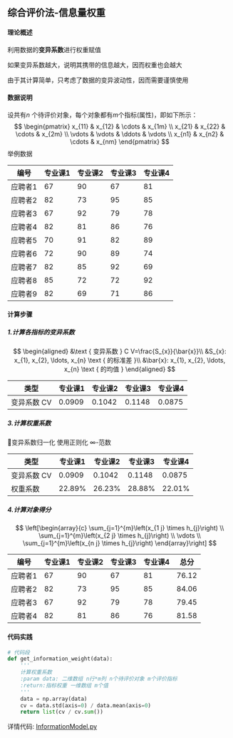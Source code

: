 ## 综合评价法-信息量权重

#### 理论概述

利用数据的**变异系数**进行权重赋值

如果变异系数越大，说明其携带的信息越大，因而权重也会越大

由于其计算简单，只考虑了数据的变异波动性，因而需要谨慎使用

#### 数据说明

设共有$n$ 个待评价对象，每个对象都有$m$个指标(属性)，即如下所示：
$$
\begin{pmatrix}  
  x_{11} & x_{12} & \cdots & x_{1m} \\  
  x_{21} & x_{22} & \cdots & x_{2m} \\  
  \vdots & \vdots & \ddots & \vdots \\  
  x_{n1} & x_{n2} & \cdots & x_{nm}  
\end{pmatrix}
$$
举例数据

| 编号    | 专业课1 | 专业课2 | 专业课3 | 专业课4 |
| ------- | ------- | ------- | ------- | ------- |
| 应聘者1 | 67      | 90      | 67      | 81      |
| 应聘者2 | 82      | 73      | 95      | 85      |
| 应聘者3 | 67      | 92      | 79      | 78      |
| 应聘者4 | 82      | 81      | 86      | 76      |
| 应聘者5 | 70      | 91      | 82      | 89      |
| 应聘者6 | 72      | 90      | 89      | 74      |
| 应聘者7 | 82      | 85      | 92      | 69      |
| 应聘者8 | 85      | 72      | 72      | 92      |
| 应聘者9 | 82      | 69      | 71      | 86      |

#### 计算步骤

#####  1.计算各指标的变异系数

$$
\begin{aligned}
&\text { 变异系数 } C V=\frac{S_{x}}{\bar{x}}\\
&S_{x}: x_{1}, x_{2}, \ldots, x_{n} \text { 的标准差 }\\
&\bar{x}: x_{1}, x_{2}, \ldots, x_{n} \text { 的均值 }
\end{aligned}
$$

| 类型        | 专业课1 | 专业课2 | 专业课3 | 专业课4 |
| ----------- | ------- | ------- | ------- | ------- |
| 变异系数 CV | 0.0909  | 0.1042  | 0.1148  | 0.0875  |

##### 3.计算权重系数

变异系数归一化  使用正则化 ∞-范数

| 类型        | 专业课1 | 专业课2 | 专业课3 | 专业课4 |
| ----------- | ------- | ------- | ------- | ------- |
| 变异系数 CV | 0.0909  | 0.1042  | 0.1148  | 0.0875  |
| 权重系数    | 22.89%  | 26.23%  | 28.88%  | 22.01%  |

##### 4.计算对象得分

$$
\left[\begin{array}{c}
\sum_{j=1}^{m}\left(x_{1 j} \times h_{j}\right) \\
\sum_{j=1}^{m}\left(x_{2 j} \times h_{j}\right) \\
\vdots \\
\sum_{j=1}^{m}\left(x_{n j} \times h_{j}\right)
\end{array}\right]
$$

| 编号    | 专业课1 | 专业课2 | 专业课3 | 专业课4 | 总分  |
| ------- | ------- | ------- | ------- | ------- | ----- |
| 应聘者1 | 67      | 90      | 67      | 81      | 76.12 |
| 应聘者2 | 82      | 73      | 95      | 85      | 84.06 |
| 应聘者3 | 67      | 92      | 79      | 78      | 79.45 |
| 应聘者4 | 82      | 81      | 86      | 76      | 81.58 |


#### 代码实践

```python
# 代码段
def get_information_weight(data):
    '''
    计算权重系数
    :param data: 二维数组 n行*m列 n个待评价对象 m个评价指标
    :return:指标权重 一维数组 m个值
    '''
    data = np.array(data)
    cv = data.std(axis=0) / data.mean(axis=0)
    return list(cv / cv.sum())
```

详情代码:  [InformationModel.py](https://github.com/sadjjk/OverviewAlgo/blob/master/code/3.InformationModel.py)
